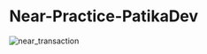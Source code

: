 # Near-Practice-PatikaDev

![near_transaction](https://user-images.githubusercontent.com/85889196/177042147-4c35c419-3a39-42ab-8ec6-75a688e97770.PNG)
